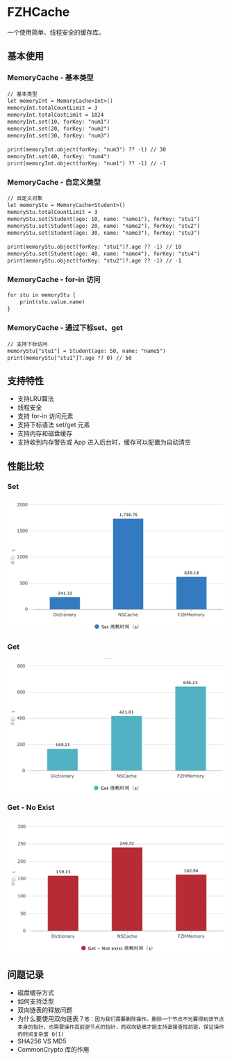 # FZHCache
一个使用简单、线程安全的缓存库。

## 基本使用
### MemoryCache - 基本类型
```
// 基本类型
let memoryInt = MemoryCache<Int>()
memoryInt.totalCountLimit = 3
memoryInt.totalCostLimit = 1024
memoryInt.set(10, forKey: "num1")
memoryInt.set(20, forKey: "num2")
memoryInt.set(30, forKey: "num3")
        
print(memoryInt.object(forKey: "num3") ?? -1) // 30
memoryInt.set(40, forKey: "num4")
print(memoryInt.object(forKey: "num1") ?? -1) // -1
```
### MemoryCache - 自定义类型
```
// 自定义对象
let memoryStu = MemoryCache<Student>()
memoryStu.totalCountLimit = 3
memoryStu.set(Student(age: 10, name: "name1"), forKey: "stu1")
memoryStu.set(Student(age: 20, name: "name2"), forKey: "stu2")
memoryStu.set(Student(age: 30, name: "name3"), forKey: "stu3")
        
print(memoryStu.object(forKey: "stu1")?.age ?? -1) // 10
memoryStu.set(Student(age: 40, name: "name4"), forKey: "stu4")
print(memoryStu.object(forKey: "stu2")?.age ?? -1) // -1
```

### MemoryCache - for-in 访问
```
for stu in memoryStu {
    print(stu.value.name)
}
```

### MemoryCache - 通过下标set、get
```
// 支持下标访问
memoryStu["stu1"] = Student(age: 50, name: "name5")
print(memoryStu["stu1"]?.age ?? 0) // 50
```

## 支持特性
* 支持LRU算法
* 线程安全
* 支持 for-in 访问元素
* 支持下标语法 set/get 元素
* 支持内存和磁盘缓存
* 支持收到内存警告或 App 进入后台时，缓存可以配置为自动清空

## 性能比较

### Set 
![set](https://github.com/fengzhihao123/FZHCache/blob/master/images/set.png)

### Get
![get](https://github.com/fengzhihao123/FZHCache/blob/master/images/get.png)

### Get - No Exist
![get - noexist](https://github.com/fengzhihao123/FZHCache/blob/master/images/get-noexist.png)



## 问题记录
* 磁盘缓存方式
* 如何支持泛型
* 双向链表的释放问题
* 为什么要使用双向链表？`答：因为我们需要删除操作。删除一个节点不光要得到该节点本身的指针，也需要操作其前驱节点的指针，而双向链表才能支持直接查找前驱，保证操作的时间复杂度 O(1)`
* SHA256 VS MD5
* CommonCrypto 库的作用
